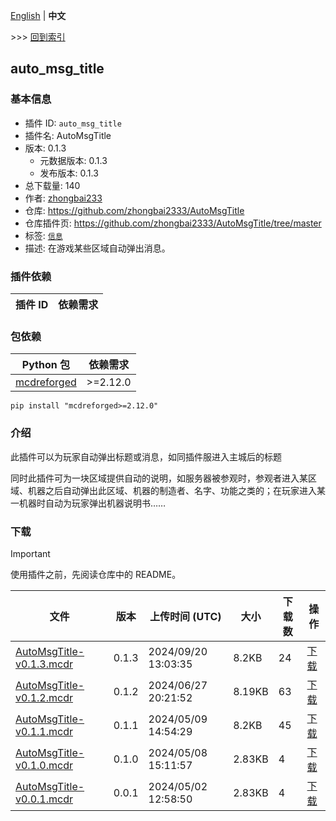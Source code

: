 [English](readme.md) | **中文**

\>\>\> [回到索引](/readme-zh_cn.md)

## auto_msg_title

### 基本信息

- 插件 ID: `auto_msg_title`
- 插件名: AutoMsgTitle
- 版本: 0.1.3
  - 元数据版本: 0.1.3
  - 发布版本: 0.1.3
- 总下载量: 140
- 作者: [zhongbai233](https://github.com/zhongbai2333)
- 仓库: https://github.com/zhongbai2333/AutoMsgTitle
- 仓库插件页: https://github.com/zhongbai2333/AutoMsgTitle/tree/master
- 标签: [`信息`](/labels/information/readme-zh_cn.md)
- 描述: 在游戏某些区域自动弹出消息。

### 插件依赖

| 插件 ID | 依赖需求 |
| --- | --- |

### 包依赖

| Python 包 | 依赖需求 |
| --- | --- |
| [mcdreforged](https://pypi.org/project/mcdreforged) | \>=2.12.0 |

```
pip install "mcdreforged>=2.12.0"
```

### 介绍

此插件可以为玩家自动弹出标题或消息，如同插件服进入主城后的标题

同时此插件可为一块区域提供自动的说明，如服务器被参观时，参观者进入某区域、机器之后自动弹出此区域、机器的制造者、名字、功能之类的；在玩家进入某一机器时自动为玩家弹出机器说明书……

### 下载

> [!IMPORTANT]
> 使用插件之前，先阅读仓库中的 README。

| 文件 | 版本 | 上传时间 (UTC) | 大小 | 下载数 | 操作 |
| --- | --- | --- | --- | --- | --- |
| [AutoMsgTitle-v0.1.3.mcdr](https://github.com/zhongbai2333/AutoMsgTitle/releases/tag/v0.1.3) | 0.1.3 | 2024/09/20 13:03:35 | 8.2KB | 24 | [下载](https://github.com/zhongbai2333/AutoMsgTitle/releases/download/v0.1.3/AutoMsgTitle-v0.1.3.mcdr) |
| [AutoMsgTitle-v0.1.2.mcdr](https://github.com/zhongbai2333/AutoMsgTitle/releases/tag/v0.1.2) | 0.1.2 | 2024/06/27 20:21:52 | 8.19KB | 63 | [下载](https://github.com/zhongbai2333/AutoMsgTitle/releases/download/v0.1.2/AutoMsgTitle-v0.1.2.mcdr) |
| [AutoMsgTitle-v0.1.1.mcdr](https://github.com/zhongbai2333/AutoMsgTitle/releases/tag/v0.1.1) | 0.1.1 | 2024/05/09 14:54:29 | 8.2KB | 45 | [下载](https://github.com/zhongbai2333/AutoMsgTitle/releases/download/v0.1.1/AutoMsgTitle-v0.1.1.mcdr) |
| [AutoMsgTitle-v0.1.0.mcdr](https://github.com/zhongbai2333/AutoMsgTitle/releases/tag/v0.1.0) | 0.1.0 | 2024/05/08 15:11:57 | 2.83KB | 4 | [下载](https://github.com/zhongbai2333/AutoMsgTitle/releases/download/v0.1.0/AutoMsgTitle-v0.1.0.mcdr) |
| [AutoMsgTitle-v0.0.1.mcdr](https://github.com/zhongbai2333/AutoMsgTitle/releases/tag/v0.0.1) | 0.0.1 | 2024/05/02 12:58:50 | 2.83KB | 4 | [下载](https://github.com/zhongbai2333/AutoMsgTitle/releases/download/v0.0.1/AutoMsgTitle-v0.0.1.mcdr) |

